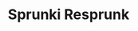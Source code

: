 ---
slug: sprunki-resprunk
title: Sprunki Resprunk
description: "Sprunki Resprunk is an exciting online game. Play for free directly in your browser!"
icon: /images/popular_mods/Sprunki Resprunk.png
url: https://wowtbc.net/sprunkin/sprunki-resprunk/index.html
previewImage: /images/popular_mods/Sprunki Resprunk.png
type: popular mods

# SEO配置
seo:
  title: "Sprunki Resprunk - Play Free Online Game | Fun Browser Games"
  description: "Sprunki Resprunk - Play this fun online game for free in your browser. No download required!"
  ogImage: "/images/popular_mods/Sprunki Resprunk.png"
  keywords: "sprunki-resprunk, online game, browser game, free game, popular mods game, play online"

videoUrls:
  - https://www.youtube.com/embed/example1
  - https://www.youtube.com/embed/example2

whyPlay:
  title: "Why Play Sprunki Resprunk?"
  items:
    - "Immersive Gameplay: Sprunki Resprunk offers an engaging and immersive gaming experience that will keep you entertained for hours"
    - "Challenging Levels: Test your skills with increasingly difficult challenges and obstacles"
    - "Beautiful Graphics: Enjoy stunning visuals and smooth animations that bring the game world to life"
    - "Regular Updates: New content and features are added regularly to keep the game fresh and exciting"
    - "Free to Play: Experience all the fun without spending a penny"
    - "Community Features: Connect with other players, share strategies, and compete for high scores"
    - "Cross-Platform: Play on any device with a web browser, no downloads required"

features:
  title: "Key Features of Sprunki Resprunk"
  image: "/images/popular_mods/Sprunki Resprunk.png"
  items:
    - "Intuitive Controls: Easy to learn controls make Sprunki Resprunk accessible for players of all skill levels"
    - "Multiple Game Modes: Enjoy various gameplay options that provide different challenges and experiences"
    - "Character Customization: Personalize your gaming experience with unique characters and items"
    - "Achievement System: Complete special tasks to earn rewards and recognition"
    - "Leaderboards: Compete with players worldwide and see who can achieve the highest scores"

characteristics:
  title: "Game Characteristics"
  image: "/images/popular_mods/Sprunki Resprunk.png"
  items:
    - "Genre: Popular mods game with elements of strategy and skill"
    - "Difficulty: Suitable for both casual gamers and those seeking a challenge"
    - "Play Time: Quick sessions or extended gameplay, depending on your preference"
    - "Art Style: Vibrant and engaging visuals that enhance the gaming experience"
    - "Sound Design: Immersive audio that complements the gameplay perfectly"

info: "Sprunki Resprunk is an exciting online game that offers players a unique and engaging gaming experience. With its intuitive controls, stunning visuals, and challenging gameplay, Sprunki Resprunk provides hours of entertainment for players of all ages and skill levels. Whether you're looking for a quick gaming session during a break or an extended play session, Sprunki Resprunk delivers an immersive experience that will keep you coming back for more. The game features multiple levels of increasing difficulty, ensuring that players are constantly challenged as they progress. With regular updates adding new content and features, Sprunki Resprunk remains fresh and exciting, providing endless entertainment options for its growing community of players."

howToPlayIntro: "Welcome to Sprunki Resprunk! This guide will walk you through the basics and help you master the game. Whether you're a beginner or looking to improve your skills, these tips and instructions will enhance your gaming experience."

howToPlaySteps:
  - title: "Getting Started"
    description: "Begin your Sprunki Resprunk adventure by familiarizing yourself with the controls. Use your keyboard or mouse to navigate through the game interface. The tutorial will guide you through the basic mechanics and help you understand the objectives."
  - title: "Understanding the Objectives"
    description: "In Sprunki Resprunk, your main goal is to progress through levels by completing specific objectives. Each level presents unique challenges that require different strategies and approaches."
  - title: "Mastering the Controls"
    description: "Practice using the controls to improve your precision and reaction time. Sprunki Resprunk requires quick reflexes and strategic thinking to overcome obstacles and defeat opponents."
  - title: "Utilizing Power-ups"
    description: "Collect power-ups throughout the game to enhance your abilities and overcome difficult challenges. Each power-up offers unique advantages that can be crucial for success."
  - title: "Developing Strategies"
    description: "As you progress in Sprunki Resprunk, develop effective strategies for different scenarios. Analyze patterns, anticipate challenges, and adapt your approach to maximize your performance."

faq:
  title: "Frequently Asked Questions about Sprunki Resprunk"
  items:
    - question: "Is Sprunki Resprunk free to play?"
      answer: "Yes, Sprunki Resprunk is completely free to play directly in your web browser. No downloads or purchases are required to enjoy the full game experience."
    - question: "Can I play Sprunki Resprunk on mobile devices?"
      answer: "Yes, Sprunki Resprunk is optimized for both desktop and mobile play. You can enjoy the game on any device with a web browser and internet connection."
    - question: "Are there any in-game purchases?"
      answer: "While Sprunki Resprunk is free to play, there may be optional in-game purchases available for cosmetic items or additional features that don't affect core gameplay."
    - question: "How often is Sprunki Resprunk updated?"
      answer: "The developers regularly update Sprunki Resprunk with new content, features, and improvements based on player feedback and game performance."
    - question: "Can I play Sprunki Resprunk offline?"
      answer: "Currently, Sprunki Resprunk requires an internet connection to play as it's a browser-based online game."
    - question: "Is Sprunki Resprunk suitable for children?"
      answer: "Yes, Sprunki Resprunk is designed to be family-friendly and suitable for players of all ages."
    - question: "How do I report bugs or issues?"
      answer: "If you encounter any problems while playing Sprunki Resprunk, you can report them through the game's support page or contact the developers directly through their website."
    - question: "Still Have Questions?"
      answer: "If you have additional questions about Sprunki Resprunk that aren't covered in this FAQ, please visit our support center or contact our customer service team for assistance."
---
